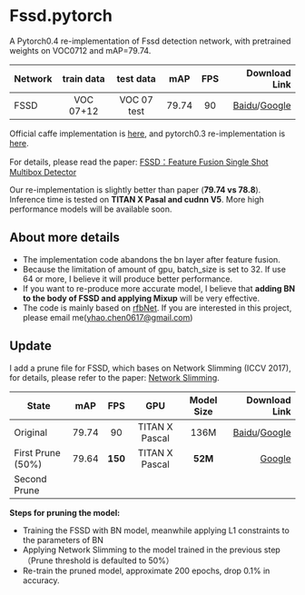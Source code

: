 # Fssd.pytorch
A Pytorch0.4 re-implementation of Fssd detection network, with pretrained weights on VOC0712 and mAP=79.74.

Network | train data | test data | mAP | FPS | Download Link
--|:--:|:--:|:--:|:--:|--:
FSSD | VOC 07+12 | VOC 07 test | 79.74 | 90 | [Baidu](https://pan.baidu.com/s/1m3i7gQGxZNk0cpqp4RBcXA)/[Google](https://drive.google.com/file/d/1dpP2U6fWpb5CszwJS7q06A9gtX1fsBrS/view?usp=sharing)

Official caffe implementation is [here](https://github.com/lzx1413/CAFFE_SSD/tree/fssd), and pytorch0.3 re-implementation is [here](https://github.com/lzx1413/PytorchSSD). 

For details, please read the paper: [FSSD：Feature Fusion Single Shot Multibox Detector](https://arxiv.org/abs/1712.00960v1)
  
Our re-implementation is slightly better than paper (**79.74 vs 78.8**). Inference time is tested on **TITAN X Pasal and cudnn V5**. More high performance models will be available soon. 

## About more details
+ The implementation code abandons the bn layer after feature fusion.
+ Because the limitation of amount of gpu, batch_size is set to 32. If use 64 or more, I believe it will produce better performance.
+ If you want to re-produce more accurate model, I believe that **adding BN to the body of FSSD and applying Mixup**  will be very effective.
+ The code is mainly based on [rfbNet](https://github.com/ruinmessi/RFBNet). If you are interested in this project, please email me([yhao.chen0617@gmail.com](yhao.chen0617@gmail.com)) 

## Update

I add a prune file for FSSD, which bases on Network Slimming (ICCV 2017), for details, please refer to the paper: [Network Slimming](http://openaccess.thecvf.com/content_iccv_2017/html/Liu_Learning_Efficient_Convolutional_ICCV_2017_paper.html
).

 State | mAP | FPS | GPU | Model Size |Download Link
--|:--:|:--:|:--:|:--:|--:
Original |79.74 | 90 | TITAN X Pascal | 136M | [Baidu](https://pan.baidu.com/s/1m3i7gQGxZNk0cpqp4RBcXA)/[Google](https://drive.google.com/file/d/1dpP2U6fWpb5CszwJS7q06A9gtX1fsBrS/view?usp=sharing) 
First Prune (50%) | 79.64 | **150** | TITAN X Pascal | **52M** |[Google](https://drive.google.com/file/d/1RjQbZxwGepqaTeACVu8bdQiOY0HftWIb/view?usp=sharing) 
Second Prune  |  |  |  |  |

**Steps for pruning the model:**
+ Training the FSSD with BN model, meanwhile applying L1 constraints to the parameters of BN
+ Applying Network Slimming to the model trained in the previous step （Prune threshold is defaulted to 50%）
+ Re-train the pruned model, approximate 200 epochs, drop 0.1% in accuracy.

